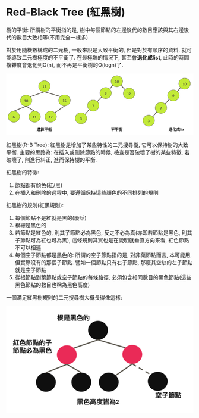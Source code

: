 # Red-Black Tree \(紅黑樹\)

樹的平衡: 所謂樹的平衡指的是, 樹中每個節點的左邊後代的數目應該與其右邊後代的數目大致相等\(不用完全一樣多\).

對於用隨機數構成的二元樹, 一般來說是大致平衡的, 但是對於有順序的資料, 就可能導致二元樹極度的不平衡了. 在最極端的情況下, 甚至會**退化成list**, 此時的時間複雜度會退化到O\(n\), 而不再是平衡樹的O\(logn\)了.

![](/assets/rbtree-1.png)

紅黑樹\(R-B Tree\): 紅黑樹是增加了某些特性的二元搜尋樹, 它可以保持樹的大致平衡. 主要的思路為: 在插入或刪除節點的時候, 檢查是否破壞了樹的某些特徵, 若破壞了, 則進行糾正, 進而保持樹的平衡.

紅黑樹的特徵:

1. 節點都有顏色\(紅/黑\)
2. 在插入和刪除的過程中, 要遵循保持這些顏色的不同排列的規則

紅黑樹的規則\(紅黑規則\):

1. 每個節點不是紅就是黑的\(廢話\)
2. 根總是黑色的
3. 若節點是紅色的, 則其子節點必為黑色, 反之不必為真\(亦即若節點是黑色, 則其子節點可為紅也可為黑\), 這條規則其實也是在說明就垂直方向來看, 紅色節點不可以相連
4. 每個空子節點都是黑色的: 所謂的空子節點指的是, 對非葉節點而言, 本可能用, 但實際沒有的那個子節點. 譬如一個節點只有右子節點, 那麼其空缺的左子節點就是空子節點
5. 從根節點到葉節點或空子節點的每條路徑, 必須包含相同數目的黑色節點\(這些黑色節點的數目也稱為黑色高度\)

一個滿足紅黑樹規則的二元搜尋樹大概長得像這樣:

![](/assets/redblacktree2.png)

